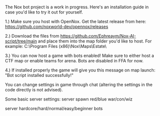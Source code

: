 The Nox bot project is a work in progress. Here's an installation guide in case you'd like to try it out for yourself.

1.) Make sure you host with OpenNox. Get the latest release from here: https://github.com/noxworld-dev/opennox/releases

2.) Download the files from https://github.com/Ephreaym/Nox-AI-script/tree/main and place them into the map folder you'd like to host. For example: C:\Program Files (x86)\Nox\Maps\Estate\

3.) You can now host a game with bots enabled! Make sure to either host a CTF map or enable teams for arena. Bots are disabled in FFA for now.

4.) If installed properly the game will give you this message on map launch: "Bot script installed successfully!"

You can change settings in game through chat (altering the settings in the code directly is not advised).

Some basic server settings:
server spawn red/blue war/con/wiz

server hardcore/hard/normal/easy/beginner bots
